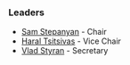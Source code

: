 ### Leaders
* [Sam Stepanyan](mailto:sam.stepanyan@owasp.org) - Chair
* [Haral Tsitsivas](mailto:haral.tsitsivas@owasp.org) - Vice Chair
* [Vlad Styran](mailto:vlad.styran@owasp.org) - Secretary





